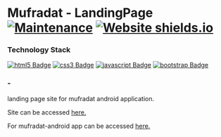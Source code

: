 # Mufradat - LandingPage [![Maintenance](https://img.shields.io/badge/Maintained%3F-yes-green.svg)](#) [![Website shields.io](https://img.shields.io/website-up-down-green-red/http/shields.io.svg)](#) 

### Technology Stack
[![html5 Badge](https://img.shields.io/badge/-HTML5-E34F26?style=for-the-badge&logo=html5&logoColor=white)](#) 
[![css3 Badge](https://img.shields.io/badge/-CSS3-1572B6?style=for-the-badge&logo=css3&logoColor=white)](#) 
[![javascript Badge](https://img.shields.io/badge/-JavaScript-F7DF1E?style=for-the-badge&logo=javascript&logoColor=black)](#) 
[![bootstrap Badge](https://img.shields.io/badge/-Bootstrap-563D7C?style=for-the-badge&logo=bootstrap&logoColor=white)](#) 

### -
<p>landing page site for mufradat android application. </p>
<p>Site can be accessed <a href='http://mufradat.adenanteng.com' target=_blank><u>here</u>.</a></p>

<p>For mufradat-android app can be accessed <a href='http://github.com/adenanteng/mufradat-android' target=_blank><u>here</u>.</a></p>
